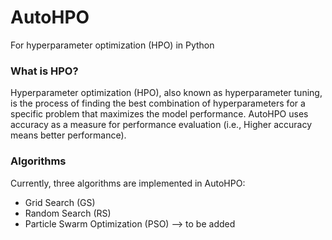 # AutoHPO
For hyperparameter optimization (HPO) in Python

### What is HPO?
Hyperparameter optimization (HPO), also known as hyperparameter tuning, is the process of finding the best combination of hyperparameters for a specific problem that maximizes the model performance. 
AutoHPO uses accuracy as a measure for performance evaluation (i.e., Higher accuracy means better performance).

### Algorithms
Currently, three algorithms are implemented in AutoHPO:

- Grid Search (GS)
- Random Search (RS)
- Particle Swarm Optimization (PSO) --> to be added
